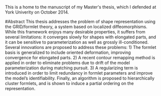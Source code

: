 This is a home to the manuscript of my Master's thesis, which I defended at York Univerity on October 2014. 

#Abstract
This thesis addresses the problem of shape representation using the GRID/formlet theory, a system based on localized diffeomorphisms. While this framework enjoys many desirable properties, it suffers from several limitations: it converges slowly for shapes with elongated parts, and it can be sensitive to parameterization as well as grossly ill-conditioned. Several innovations are proposed to address these problems: 1) The formlet basis is generalized to include oriented deformation, improving convergence for elongated parts. 2) A recent contour remapping method is applied in order to eliminate problems due to drift of the model parameterization during matching pursuit. 3) A regularizing term is introduced in order to limit redundancy in formlet parameters and improve the model’s identifiability. Finally, an algorithm is proposed to hierarchically cluster formlets, and is shown to induce a partial ordering on the representation.